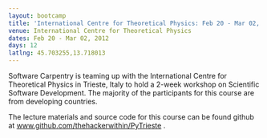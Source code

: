 ```yaml
---
layout: bootcamp
title: 'International Centre for Theoretical Physics: Feb 20 - Mar 02, 2012'
venue: International Centre for Theoretical Physics
dates: Feb 20 - Mar 02, 2012
days: 12
latlng: 45.703255,13.718013
---
```

Software Carpentry is teaming up with the International Centre for Theoretical
Physics in Trieste, Italy to hold a 2-week workshop on Scientific Software
Development. The majority of the participants for this course are from
developing countries.

The lecture materials and source code for this course can be found github at
www.github.com/thehackerwithin/PyTrieste .
